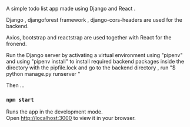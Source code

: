A simple todo  list app made using Django and React .


Django , djangoforest framework , django-cors-headers  are used for the backend.

Axios, bootstrap and reactstrap are used together with React for the fronend.

Run the Django server by activating a virtual environment using "pipenv" and using "pipenv install" to install required backend packages inside the directory with the pipfile.lock and go to the backend directory , run "$ python manage.py runserver "

Then ...


### `npm start`

Runs the app in the development mode.\
Open [http://localhost:3000](http://localhost:3000) to view it in your browser.

